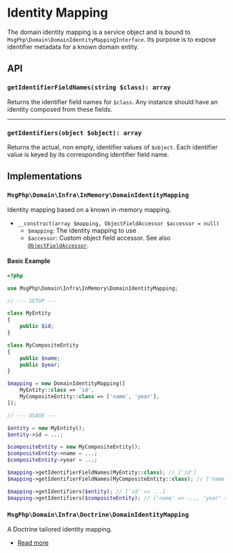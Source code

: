 # Identity Mapping

The domain identity mapping is a service object and is bound to `MsgPhp\Domain\DomainIdentityMappingInterface`. Its
purpose is to expose identifier metadata for a known domain entity.

## API

### `getIdentifierFieldNames(string $class): array`

Returns the identifier field names for `$class`. Any instance should have an identity composed from these fields.

---

### `getIdentifiers(object $object): array`

Returns the actual, non empty, identifier values of `$object`. Each identifier value is keyed by its corresponding
identifier field name.

## Implementations

### `MsgPhp\Domain\Infra\InMemory\DomainIdentityMapping`

Identity mapping based on a known in-memory mapping.

- `__construct(array $mapping, ObjectFieldAccessor $accessor = null)`
    - `$mapping`: The identity mapping to use
    - `$accessor`: Custom object field accessor. See also [`ObjectFieldAccessor`][api-objectfieldaccessor].

#### Basic Example

```php
<?php

use MsgPhp\Domain\Infra\InMemory\DomainIdentityMapping;

// --- SETUP ---

class MyEntity
{
    public $id;
}

class MyCompositeEntity
{
    public $name;
    public $year;
}

$mapping = new DomainIdentityMapping([
    MyEntity::class => 'id',
    MyCompositeEntity::class => ['name', 'year'],
]);

// --- USAGE ---

$entity = new MyEntity();
$entity->id = ...;

$compositeEntity = new MyCompositeEntity();
$compositeEntity->name = ...;
$compositeEntity->year = ...;

$mapping->getIdentifierFieldNames(MyEntity::class); // ['id']
$mapping->getIdentifierFieldNames(MyCompositeEntity::class); // ['name', 'year']

$mapping->getIdentifiers($entity); // ['id' => ...]
$mapping->getIdentifiers($compositeEntity); // ['name' => ..., 'year' => ...]
```

### `MsgPhp\Domain\Infra\Doctrine\DomainIdentityMapping`

A Doctrine tailored identity mapping.

- [Read more](../infrastructure/doctrine-orm.md#domain-identity-mapping)

[api-objectfieldaccessor]: https://msgphp.github.io/api/MsgPhp/Domain/Infra/InMemory/ObjectFieldAccessor.html
